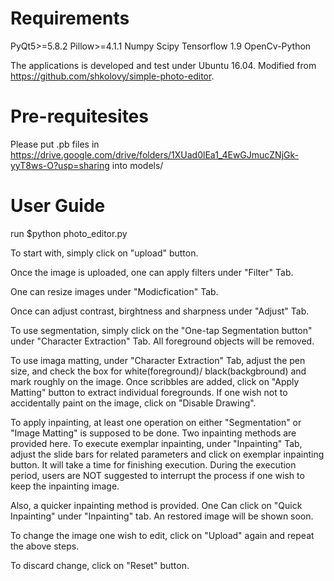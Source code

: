 # Requirements

PyQt5>=5.8.2
Pillow>=4.1.1 
Numpy
Scipy
Tensorflow 1.9
OpenCv-Python

The applications is developed and test under Ubuntu 16.04.
Modified from https://github.com/shkolovy/simple-photo-editor.


# Pre-requitesites

Please put .pb files in https://drive.google.com/drive/folders/1XUad0lEa1_4EwGJmucZNjGk-yyT8ws-O?usp=sharing into models/

# User Guide

run $python photo_editor.py 

To start with, simply click on "upload" button.

Once the image is uploaded, one can apply filters under "Filter" Tab.

One can resize images under "Modicfication" Tab.

Once can adjust contrast, birghtness and sharpness under "Adjust" Tab.

To use segmentation, simply click on the "One-tap Segmentation button" under "Character Extraction" Tab. All foreground objects will be removed.

To use imaga matting, under "Character Extraction" Tab, adjust the pen size, and check the box for white(foreground)/ black(backgbround) and mark roughly on the image. Once scribbles are added, click on "Apply Matting" button to extract individual foregrounds. If one wish not to accidentally paint on the image, click on "Disable Drawing".

To apply inpainting, at least one operation on either "Segmentation" or "Image Matting" is supposed to be done. Two inpainting methods are provided here. To execute exemplar inpainting, under "Inpainting" Tab, adjust the slide bars for related parameters and click on exemplar inpainting button. It will take a time for finishing execution. During the execution period, users are NOT suggested to interrupt the process if one wish to keep the inpainting image. 

Also, a quicker inpainting method is provided. One Can click on "Quick Inpainting" under "Inpainting" tab. An restored image will be shown soon.

To change the image one wish to edit, click on "Upload" again and repeat the above steps.

To discard change, click on "Reset" button.
